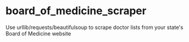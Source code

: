 # board_of_medicine_scraper
Use urllib/requests/beautifulsoup to scrape doctor lists from your state's Board of Medicine website
